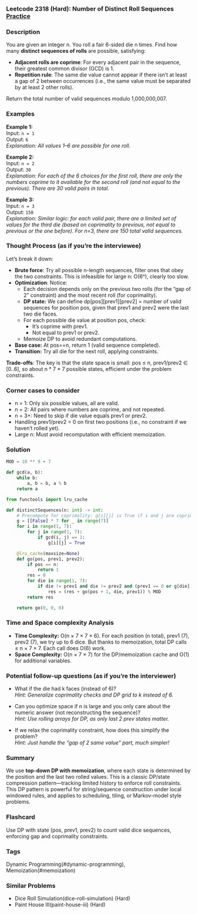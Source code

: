 ### Leetcode 2318 (Hard): Number of Distinct Roll Sequences [Practice](https://leetcode.com/problems/number-of-distinct-roll-sequences)

### Description  
You are given an integer n. You roll a fair 6-sided die n times. Find how many **distinct sequences of rolls** are possible, satisfying:

- **Adjacent rolls are coprime**: For every adjacent pair in the sequence, their greatest common divisor (GCD) is 1.  
- **Repetition rule**: The same die value cannot appear if there isn’t at least a gap of 2 between occurrences (i.e., the same value must be separated by at least 2 other rolls).

Return the total number of valid sequences modulo 1,000,000,007.

### Examples  

**Example 1:**  
Input: `n = 1`  
Output: `6`  
*Explanation: All values 1–6 are possible for one roll.*

**Example 2:**  
Input: `n = 2`  
Output: `30`  
*Explanation: For each of the 6 choices for the first roll, there are only the numbers coprime to it available for the second roll (and not equal to the previous). There are 30 valid pairs in total.*

**Example 3:**  
Input: `n = 3`  
Output: `150`  
*Explanation: Similar logic: for each valid pair, there are a limited set of values for the third die (based on coprimality to previous, not equal to previous or the one before). For n=3, there are 150 total valid sequences.*

### Thought Process (as if you’re the interviewee)  
Let’s break it down:

- **Brute force**: Try all possible n-length sequences, filter ones that obey the two constraints. This is infeasible for large n: O(6ⁿ), clearly too slow.
- **Optimization**: Notice:
  - Each decision depends only on the previous two rolls (for the “gap of 2” constraint) and the most recent roll (for coprimality).
  - **DP state:** We can define dp[pos][prev1][prev2] = number of valid sequences for position pos, given that prev1 and prev2 were the last two die faces.
  - For each possible die value at position pos, check:
    - It’s coprime with prev1.
    - Not equal to prev1 or prev2.
  - Memoize DP to avoid redundant computations.
- **Base case:** At pos==n, return 1 (valid sequence completed).
- **Transition:** Try all die for the next roll, applying constraints.

**Trade-offs**: The key is that the state space is small: pos ≤ n, prev1/prev2 ∈ [0..6], so about n \* 7 \* 7 possible states, efficient under the problem constraints.

### Corner cases to consider  
- n = 1: Only six possible values, all are valid.
- n = 2: All pairs where numbers are coprime, and not repeated.
- n = 3+: Need to skip if die value equals prev1 or prev2.
- Handling prev1/prev2 = 0 on first two positions (i.e., no constraint if we haven’t rolled yet).
- Large n: Must avoid recomputation with efficient memoization.

### Solution

```python
MOD = 10 ** 9 + 7

def gcd(a, b):
    while b:
        a, b = b, a % b
    return a

from functools import lru_cache

def distinctSequences(n: int) -> int:
    # Precompute for coprimality: g[i][j] is True if i and j are coprime
    g = [[False] * 7 for _ in range(7)]
    for i in range(1, 7):
        for j in range(1, 7):
            if gcd(i, j) == 1:
                g[i][j] = True

    @lru_cache(maxsize=None)
    def go(pos, prev1, prev2):
        if pos == n:
            return 1
        res = 0
        for die in range(1, 7):
            if die != prev1 and die != prev2 and (prev1 == 0 or g[die][prev1]):
                res = (res + go(pos + 1, die, prev1)) % MOD
        return res

    return go(0, 0, 0)
```

### Time and Space complexity Analysis  

- **Time Complexity:** O(n × 7 × 7 × 6). For each position (n total), prev1 (7), prev2 (7), we try up to 6 dice. But thanks to memoization, total DP calls ≤ n × 7 × 7. Each call does O(6) work.
- **Space Complexity:** O(n × 7 × 7) for the DP/memoization cache and O(1) for additional variables.

### Potential follow-up questions (as if you’re the interviewer)  

- What if the die had k faces (instead of 6)?  
  *Hint: Generalize coprimality checks and DP grid to k instead of 6.*

- Can you optimize space if n is large and you only care about the numeric answer (not reconstructing the sequence)?  
  *Hint: Use rolling arrays for DP, as only last 2 prev states matter.*

- If we relax the coprimality constraint, how does this simplify the problem?  
  *Hint: Just handle the “gap of 2 same value” part, much simpler!*

### Summary
We use **top-down DP with memoization**, where each state is determined by the position and the last two rolled values. This is a classic DP/state compression pattern—tracking limited history to enforce roll constraints. This DP pattern is powerful for string/sequence construction under local windowed rules, and applies to scheduling, tiling, or Markov-model style problems.


### Flashcard
Use DP with state (pos, prev1, prev2) to count valid dice sequences, enforcing gap and coprimality constraints.

### Tags
Dynamic Programming(#dynamic-programming), Memoization(#memoization)

### Similar Problems
- Dice Roll Simulation(dice-roll-simulation) (Hard)
- Paint House III(paint-house-iii) (Hard)
